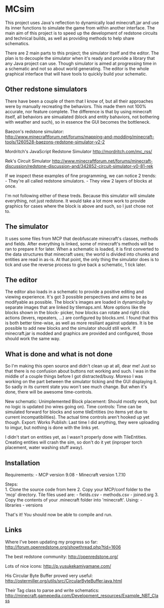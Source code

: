 MCsim
=====

This project uses Java's reflection to dynamically load minecraft.jar and use
its inner functions to simulate the game from within another interface. The
main aim of this project is to speed up the development of redstone circuits
and technical builds, as well as providing methods to help share schematics.

There are 2 main parts to this project; the simulator itself and the editor.
The plan is to decouple the simulator when it's ready and provide a library
that any Java project can use. Though simulator is aimed at progressing time
in a schematic and not so about world generating. The editor is the whole
graphical interface that will have tools to quickly build your schematic.

Other redstone simulators
-------------------------
There have been a couple of them that I know of, but all their approaches were
by manually recreating the behaviors. This made them not 100% accurate, nor
feature complete. The difference is that by using minecraft itself, all
behaviors are simualated (block and entity bahaviors, not bothering with
weather and such), so in essence the GUI becomes the bottleneck.

Baezon's redstone simulator:
http://www.minecraftforum.net/forums/mapping-and-modding/minecraft-tools/1260528-baezons-redstone-simulator-v2-2

Mordritch's JavaScript Redstone Simulator
http://mordritch.com/mc_rss/

Rek's Circuit Simulator
http://www.minecraftforum.net/forums/minecraft-discussion/redstone-discussion-and/342852-circuit-simulator-v0-81-rek

If we inspect these examples of fine programming, we can notice 2 trends:
	- They're all called redstone simulators.
	- They view 2 layers of blocks at once.
	
I'm not following either of these treds. Because this simulator will simulate
everything, not just redstone. It would take a lot more work to provide
graphics for cases where the block is above and such, so I just chose not to.

The simulator
-------------
It uses some files from MCP that deobfuscate minecraft's classes, methods and
fields. After everything is linked, some of minecraft's methods will be ran to
prepare it for later. When a schematic is loaded, it is first converted to the
data structures that minecraft uses; the world is divided into chunks and
entities are read in as-is. At that point, the only thing the simulator does
is to tick and use the reverse process to give back a schematic, 1 tick later.

The editor
----------
The editor also loads in a schematic to provide a positive editing and viewing
experience. It's got 3 possible perspectives and aims to be as modifyable as
possible. The block's images are loaded in dynamically by separate images that
are linked by tilemaps.xml. More options like the blocks shown in the block-
picker, how blocks can rotate and right click actions (levers, repeaters, ...)
are configured by blocks.xml. I found that this is both better time-wise, as
well as more resiliant against updates. It is be possible to add new
blocks and the simulator should still work. If minecraft.jar is modded and
graphics are provided and configured, those should work the same way.

What is done and what is not done
---------------------------------
So I'm making this open source and didn't clean up at all, dear me! Just so
that there is no confusion about buttons not working and such. I was in the
middle of a couple things before I got distracted/busy. Moreso I was working
on the part between the simulator ticking and the GUI displaying it. So sadly
in its current state you won't see much change. But when it's done, there
will be awesome time-controls.

New schematic:		Unimplemented
Block placement:	Should mostly work, but no logic is updated (no wires
					going on).
Time controls:		Time can be simulated forward for blocks and some
					tileEntities (no items yet due to current
					incompatibilities). The actual time controls aren't hooked
					up yet though.
Export:				Works
Publish:			Last time I did anything, they were uploading to imgur,
					but nothing is done with the links yet.
					
I didn't start on entities yet, as I wasn't properly done with TileEntities.
Creating entities will crash the sim, so don't do it yet (inproper torch
placement, water washing stuff away).

Installation
------------
Requirements:
	- MCP version 9.08
	- Minecraft version 1.7.10

Steps:	
	1. Clone the source code from here
	2. Copy your MCP/conf folder to the 'mcp' directory. Tile files used are:
		- fields.csv
		- methods.csv
		- joined.srg
	3. Copy the contents of your .minecraft folder into 'minecraft'. Using:
		- libraries
		- versions
		
That's it! You should now be able to compile and run.

Links
-----
Where I've been updating my progress so far:
http://forum.openredstone.org/showthread.php?tid=1606

The best redstone community:
http://openredstone.org/

Lots of nice icons:
http://p.yusukekamiyamane.com/

His Circular Byte Buffer proved very useful:
http://ostermiller.org/utils/src/CircularByteBuffer.java.html

Their Tag class to parse and write schematics:
http://minecraft.gamepedia.com/Development_resources/Example_NBT_Class